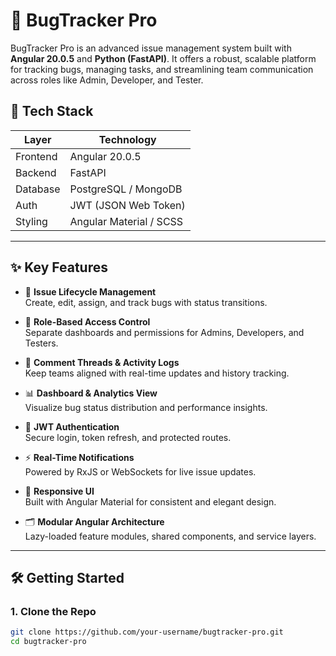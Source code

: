 # 🐛 BugTracker Pro

BugTracker Pro is an advanced issue management system built with **Angular 20.0.5** and **Python (FastAPI)**. It offers a robust, scalable platform for tracking bugs, managing tasks, and streamlining team communication across roles like Admin, Developer, and Tester.

## 🚀 Tech Stack

| Layer        | Technology          |
|--------------|---------------------|
| Frontend     | Angular 20.0.5      |
| Backend      | FastAPI             |
| Database     | PostgreSQL / MongoDB |
| Auth         | JWT (JSON Web Token) |
| Styling      | Angular Material / SCSS |

---

## ✨ Key Features

- 📝 **Issue Lifecycle Management**  
  Create, edit, assign, and track bugs with status transitions.

- 👥 **Role-Based Access Control**  
  Separate dashboards and permissions for Admins, Developers, and Testers.

- 💬 **Comment Threads & Activity Logs**  
  Keep teams aligned with real-time updates and history tracking.

- 📊 **Dashboard & Analytics View**  
  Visualize bug status distribution and performance insights.

- 🔐 **JWT Authentication**  
  Secure login, token refresh, and protected routes.

- ⚡ **Real-Time Notifications**  
  Powered by RxJS or WebSockets for live issue updates.

- 🎨 **Responsive UI**  
  Built with Angular Material for consistent and elegant design.

- 🗂️ **Modular Angular Architecture**  
  Lazy-loaded feature modules, shared components, and service layers.

---

## 🛠️ Getting Started

### 1. Clone the Repo
```bash
git clone https://github.com/your-username/bugtracker-pro.git
cd bugtracker-pro
